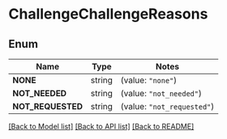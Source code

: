 # ChallengeChallengeReasons

## Enum

Name | Type | Notes
------------ | ------------- | -------------
**NONE** | string | (value: `"none"`)
**NOT_NEEDED** | string | (value: `"not_needed"`)
**NOT_REQUESTED** | string | (value: `"not_requested"`)


[[Back to Model list]](../README.md#documentation-for-models) [[Back to API list]](../README.md#documentation-for-api-endpoints) [[Back to README]](../README.md)


